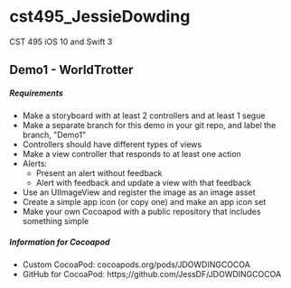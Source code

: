 # cst495_JessieDowding
CST 495 iOS 10 and Swift 3

## Demo1 - WorldTrotter
##### Requirements
* Make a storyboard with at least 2 controllers and at least 1 segue
* Make a separate branch for this demo in your git repo, and label the branch, "Demo1"
* Controllers should have different types of views
* Make a view controller that responds to at least one action
* Alerts:
    - Present an alert without feedback
    - Alert with feedback and update a view with that feedback
* Use an UIImageView and register the image as an image asset
* Create a simple app icon (or copy one) and make an app icon set
* Make your own Cocoapod with a public repository that includes something simple

##### Information for Cocoapod
* Custom CocoaPod: cocoapods.org/pods/JDOWDINGCOCOA
* GitHub for CocoaPod: https;//github.com/JessDF/JDOWDINGCOCOA
